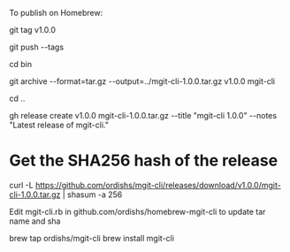 To publish on Homebrew:

git tag v1.0.0

git push --tags

cd bin

git archive --format=tar.gz --output=../mgit-cli-1.0.0.tar.gz v1.0.0 mgit-cli 

cd ..

gh release create v1.0.0 mgit-cli-1.0.0.tar.gz --title "mgit-cli 1.0.0" --notes "Latest release of mgit-cli."

# Get the SHA256 hash of the release
curl -L https://github.com/ordishs/mgit-cli/releases/download/v1.0.0/mgit-cli-1.0.0.tar.gz | shasum -a 256


Edit mgit-cli.rb in github.com/ordishs/homebrew-mgit-cli to update tar name and sha

brew tap ordishs/mgit-cli
brew install mgit-cli


